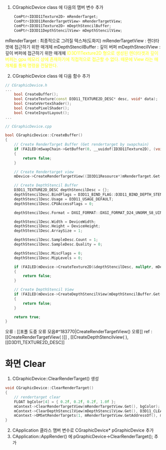 1. CGraphicDevice class 에 다음의 맴버 변수 추가
```c++
	ComPtr<ID3D11Texture2D> mRenderTarget;
	ComPtr<ID3D11RenderTargetView> mRenderTargetView;
	ComPtr<ID3D11Texture2D> mDepthStencilBuffer;
	ComPtr<ID3D11DepthStencilView> mDepthStencilView;
```
mRenderTarget : 최종적으로 그려질 텍스쳐(도화지)
mRenderTargetView :  렌더타겟에 접근하기 위한 매개체
mDepthStencilBuffer : 깊이 버퍼
mDepthStnecilView : 깊이 버퍼에 접근하기 위한 매개체
<span style="color: yellow">ID3D11Texture2D 형으로 생성된 렌더타겟과 깊이 버퍼는 gpu 메모리 상에 존재하기에 직접적으로 접근할 수 없다. 때문에 View 라는 매개체를 통해 명령을 전달한다.</span>

2. CGraphicDevice class 에 다음 함수 추가
```c++
// CGraphicDevice.h
...
	bool CreateBuffer();
	bool CreateTexture(const D3D11_TEXTURE2D_DESC* desc, void* data);
	bool CreateVertexShader();
	bool CreatePixelShader();
	bool CreateInputLayout();
...
```

```c++
// CGraphicDevice.cpp

bool CGraphicDevice::CreateBuffer()
{
	// Create RenderTarget Buffer (Get rendertarget by swapchain)
	if (FAILED(mSwapChain->GetBuffer(0, __uuidof(ID3D11Texture2D), (void**)mRenderTarget.GetAddressOf())))
	{
		return false;
	}

	// Create Rendertarget view
	mDevice->CreateRenderTargetView((ID3D11Resource*)mRenderTarget.Get(), nullptr, mRenderTargetView.GetAddressOf());

	// Create DepthStencil Buffer
	D3D11_TEXTURE2D_DESC depthStencilDesc = {};
	depthStencilDesc.BindFlags = D3D11_BIND_FLAG::D3D11_BIND_DEPTH_STENCIL;
	depthStencilDesc.Usage = D3D11_USAGE_DEFAULT;
	depthStencilDesc.CPUAccessFlags = 0;

	depthStencilDesc.Format = DXGI_FORMAT::DXGI_FORMAT_D24_UNORM_S8_UINT;

	depthStencilDesc.Width = DeviceWidth;
	depthStencilDesc.Height = DeviceHeight;
	depthStencilDesc.ArraySize = 1;

	depthStencilDesc.SampleDesc.Count = 1;
	depthStencilDesc.SampleDesc.Quality = 0;

	depthStencilDesc.MiscFlags = 0;
	depthStencilDesc.MipLevels = 0;

	if (FAILED(mDevice->CreateTexture2D(&depthStencilDesc, nullptr, mDepthStencilBuffer.ReleaseAndGetAddressOf())))
	{
		return false;
	}

	// Create DepthStencil View
	if (FAILED(mDevice->CreateDepthStencilView(mDepthStencilBuffer.Get(), nullptr, mDepthStencilView.GetAddressOf())))
	{
		return false;
	}

	return true;
}
```
오류 : [[포폴 도중 오류 모음#^183770|CreateRenderTargetView() 오류]]
ref : [[CreateRenderTargetView( )]] , [[CreateDepthStencilview( ), [[D3D11_TEXTURE2D_DESC]]

# 화면 Clear

1. CGraphicDevice::ClearRenderTarget() 생성
```c++
void CGraphicDevice::ClearRenderTarget()
{
	// rendertarget clear
	FLOAT bgColor[4] = { 0.2f, 0.2f, 0.2f, 1.0f };
	mContext->ClearRenderTargetView(mRenderTargetView.Get(), bgColor);
	mContext->ClearDepthStencilView(mDepthStencilView.Get(), D3D11_CLEAR_DEPTH | D3D11_CLEAR_STENCIL, 1.0f, (UINT8)0.0f);
	mContext->OMSetRenderTargets(1, mRenderTargetView.GetAddressOf(), mDepthStencilView.Get());
}
```
2. CApplication 클라스 맴버 변수로 CGraphicDevice* pGraphicDevice 추가
3. CApplication::AppRender() 에 pGraphicDevice->ClearRenderTarget(); 추가 